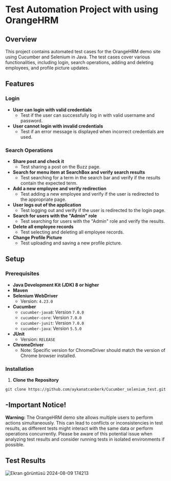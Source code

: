 # Test Automation Project with using OrangeHRM

## Overview

This project contains automated test cases for the OrangeHRM demo site using Cucumber and Selenium in Java. The test cases cover various functionalities, including login, search operations, adding and deleting employees, and profile picture updates.

## Features

### Login

- **User can login with valid credentials**
  - Test if the user can successfully log in with valid username and password.
- **User cannot login with invalid credentials**
  - Test if an error message is displayed when incorrect credentials are used.

### Search Operations

- **Share post and check it**
  - Test sharing a post on the Buzz page.
- **Search for menu item at SearchBox and verify search results**
  - Test searching for a term in the search bar and verify if the results contain the expected term.
- **Add a new employee and verify redirection**
  - Test adding a new employee and verify if the user is redirected to the appropriate page.
- **User logs out of the application**
  - Test logging out and verify if the user is redirected to the login page.
- **Search for users with the "Admin" role**
  - Test searching for users with the "Admin" role and verify the results.
- **Delete all employee records**
  - Test selecting and deleting all employee records.
- **Change Profile Picture**
  - Test uploading and saving a new profile picture.

## Setup

### Prerequisites

- **Java Development Kit (JDK) 8 or higher**
- **Maven**
- **Selenium WebDriver**
  - Version: `4.23.0`
- **Cucumber**
  - `cucumber-java8`: Version `7.0.0`
  - `cucumber-core`: Version `7.0.0`
  - `cucumber-junit`: Version `7.0.0`
  - `cucumber-java`: Version `5.5.0`
- **JUnit**
  - Version: `RELEASE`
- **ChromeDriver**
  - Note: Specific version for ChromeDriver should match the version of Chrome browser installed.


### Installation

1. **Clone the Repository**
   
`git clone https://github.com/aykanatcanberk/Cucumber_selenium_test.git`

  

## -Important Notice!

**Warning:** The OrangeHRM demo site allows multiple users to perform actions simultaneously. This can lead to conflicts or inconsistencies in test results, as different tests might interact with the same data or perform operations concurrently. Please be aware of this potential issue when analyzing test results and consider running tests in isolated environments if possible.

## Test Results
![Ekran görüntüsü 2024-08-09 174213](https://github.com/user-attachments/assets/4b87c600-9fda-471c-b02d-53ec8cd21308)
